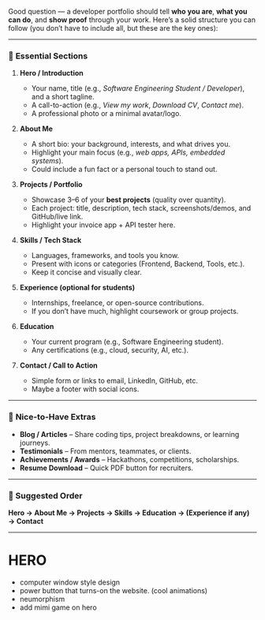 Good question — a developer portfolio should tell **who you are**, **what you can do**, and **show proof** through your work. Here’s a solid structure you can follow (you don’t have to include all, but these are the key ones):

---

### 🔑 **Essential Sections**

1. **Hero / Introduction**

   * Your name, title (e.g., *Software Engineering Student / Developer*), and a short tagline.
   * A call-to-action (e.g., *View my work*, *Download CV*, *Contact me*).
   * A professional photo or a minimal avatar/logo.

2. **About Me**

   * A short bio: your background, interests, and what drives you.
   * Highlight your main focus (e.g., *web apps, APIs, embedded systems*).
   * Could include a fun fact or a personal touch to stand out.

3. **Projects / Portfolio**

   * Showcase 3–6 of your **best projects** (quality over quantity).
   * Each project: title, description, tech stack, screenshots/demos, and GitHub/live link.
   * Highlight your invoice app + API tester here.

4. **Skills / Tech Stack**

   * Languages, frameworks, and tools you know.
   * Present with icons or categories (Frontend, Backend, Tools, etc.).
   * Keep it concise and visually clear.

5. **Experience (optional for students)**

   * Internships, freelance, or open-source contributions.
   * If you don’t have much, highlight coursework or group projects.

6. **Education**

   * Your current program (e.g., Software Engineering student).
   * Any certifications (e.g., cloud, security, AI, etc.).

7. **Contact / Call to Action**

   * Simple form or links to email, LinkedIn, GitHub, etc.
   * Maybe a footer with social icons.

---

### 🌟 **Nice-to-Have Extras**

* **Blog / Articles** – Share coding tips, project breakdowns, or learning journeys.
* **Testimonials** – From mentors, teammates, or clients.
* **Achievements / Awards** – Hackathons, competitions, scholarships.
* **Resume Download** – Quick PDF button for recruiters.

---

### 📐 Suggested Order

**Hero → About Me → Projects → Skills → Education → (Experience if any) → Contact**

---
# HERO
- computer window style design
- power button that turns-on the website. (cool animations)
- neumorphism
- add mimi game on hero
